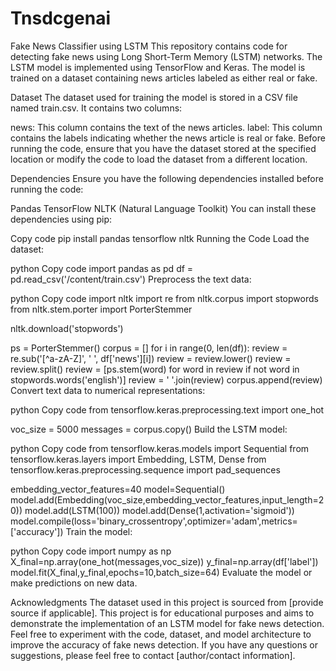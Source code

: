# Tnsdcgenai
Fake News Classifier using LSTM
This repository contains code for detecting fake news using Long Short-Term Memory (LSTM) networks. The LSTM model is implemented using TensorFlow and Keras. The model is trained on a dataset containing news articles labeled as either real or fake.

Dataset
The dataset used for training the model is stored in a CSV file named train.csv. It contains two columns:

news: This column contains the text of the news articles.
label: This column contains the labels indicating whether the news article is real or fake.
Before running the code, ensure that you have the dataset stored at the specified location or modify the code to load the dataset from a different location.

Dependencies
Ensure you have the following dependencies installed before running the code:

Pandas
TensorFlow
NLTK (Natural Language Toolkit)
You can install these dependencies using pip:

Copy code
pip install pandas tensorflow nltk
Running the Code
Load the dataset:

python
Copy code
import pandas as pd
df = pd.read_csv('/content/train.csv')
Preprocess the text data:

python
Copy code
import nltk
import re
from nltk.corpus import stopwords
from nltk.stem.porter import PorterStemmer

nltk.download('stopwords')

ps = PorterStemmer()
corpus = []
for i in range(0, len(df)):
    review = re.sub('[^a-zA-Z]', ' ', df['news'][i])
    review = review.lower()
    review = review.split()
    review = [ps.stem(word) for word in review if not word in stopwords.words('english')]
    review = ' '.join(review)
    corpus.append(review)
Convert text data to numerical representations:

python
Copy code
from tensorflow.keras.preprocessing.text import one_hot

voc_size = 5000
messages = corpus.copy()
Build the LSTM model:

python
Copy code
from tensorflow.keras.models import Sequential
from tensorflow.keras.layers import Embedding, LSTM, Dense
from tensorflow.keras.preprocessing.sequence import pad_sequences

embedding_vector_features=40
model=Sequential()
model.add(Embedding(voc_size,embedding_vector_features,input_length=20))
model.add(LSTM(100))
model.add(Dense(1,activation='sigmoid'))
model.compile(loss='binary_crossentropy',optimizer='adam',metrics=['accuracy'])
Train the model:

python
Copy code
import numpy as np
X_final=np.array(one_hot(messages,voc_size))
y_final=np.array(df['label'])
model.fit(X_final,y_final,epochs=10,batch_size=64)
Evaluate the model or make predictions on new data.

Acknowledgments
The dataset used in this project is sourced from [provide source if applicable].
This project is for educational purposes and aims to demonstrate the implementation of an LSTM model for fake news detection.
Feel free to experiment with the code, dataset, and model architecture to improve the accuracy of fake news detection. If you have any questions or suggestions, please feel free to contact [author/contact information].





